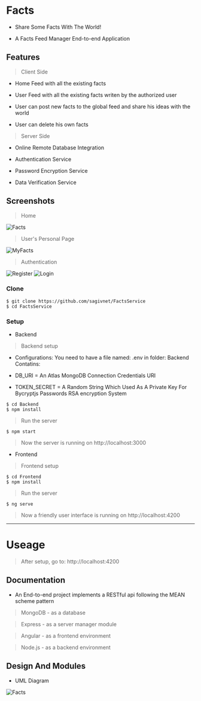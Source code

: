 # Facts

- Share Some Facts With The World!

- A Facts Feed Manager End-to-end Application

## Features

> Client Side

- Home Feed with all the existing facts

- User Feed with all the existing facts writen by the authorized user

- User can post new facts to the global feed and share his ideas with the world

- User can delete his own facts 

> Server Side

- Online Remote Database Integration

- Authentication Service

- Password Encryption Service

- Data Verification Service


## Screenshots

> Home

<img src="https://i.ibb.co/tBLkrgN/Home.png" title="Facts">

> User's Personal Page

<img src="https://i.ibb.co/1RhVfD7/MyFacts.png" title="MyFacts">

> Authentication

<img src="https://i.ibb.co/JtZbqZX/Register.png" title="Register">

<img src="https://i.ibb.co/QKH6mC9/Loginpng.png" title="Login">


### Clone

```shell
$ git clone https://github.com/sagivnet/FactsService
$ cd FactsService
```

### Setup

- Backend 

> Backend setup

- Configurations: You need to have a file named: .env in folder: Backend Contatins:

- DB_URI        =  An Atlas MongoDB Connection Credentials URI
- TOKEN_SECRET  =  A Random String Which Used As A Private Key For Bycryptjs Passwords RSA encryption System 


```shell
$ cd Backend
$ npm install
```

> Run the server

```shell
$ npm start
```

> Now the server is running on http://localhost:3000

- Frontend

> Frontend setup

```shell
$ cd Frontend
$ npm install
```

> Run the server

```shell
$ ng serve
```

> Now a friendly user interface is running on http://localhost:4200

---
# Useage 

> After setup, go to: http://localhost:4200

## Documentation 

- An End-to-end project implements a RESTful api following the MEAN scheme pattern 

> MongoDB - as a database

> Express - as a server manager module

> Angular - as a frontend environment

> Node.js - as a backend environment

## Design And Modules

- UML Diagram

<img src="https://i.ibb.co/xzVgcp3/UML.png" title="Facts">
